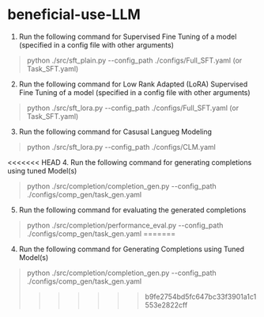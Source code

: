 # beneficial-use-LLM

1. Run the following command for Supervised Fine Tuning of a model (specified in a config file with other arguments)
> python ./src/sft_plain.py --config_path ./configs/Full_SFT.yaml (or Task_SFT.yaml)

2. Run the following command for Low Rank Adapted (LoRA) Supervised Fine Tuning of a model (specified in a config file with other arguments)
> python ./src/sft_lora.py --config_path ./configs/Full_SFT.yaml (or Task_SFT.yaml)
 
3. Run the following command for Casusal Langueg Modeling
> python ./src/sft_lora.py --config_path ./configs/CLM.yaml 

<<<<<<< HEAD
4. Run the following command for generating completions using tuned Model(s)
> python ./src/completion/completion_gen.py --config_path ./configs/comp_gen/task_gen.yaml 

5. Run the following command for evaluating the generated completions
> python ./src/completion/performance_eval.py --config_path ./configs/comp_gen/task_gen.yaml 
=======
4. Run the following command for Generating Completions using Tuned Model(s)
> python ./src/completion/completion_gen.py --config_path ./configs/comp_gen/task_gen.yaml 
>>>>>>> b9fe2754bd5fc647bc33f3901a1c1553e2822cff
